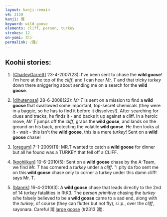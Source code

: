 ```yaml
---
layout: kanji-remain
v4: 2150
kanji: 雁
keyword: wild goose
elements: cliff, person, turkey
strokes: 12
on-yomi: ガン
permalink: /雁/
---
```


## Koohii stories: 

1) [<a href="http://kanji.koohii.com/profile/CharleyGarrett">CharleyGarrett</a>] 23-4-2007(23): I&#039;ve been sent to chase the <strong>wild goose</strong>! I&#039;m here at the top of the <em>cliff</em>, and I can hear <em>Mr. T</em> and that tricky <em>turkey</em> down there sniggering about sending me on a search for the <strong>wild goose</strong>.

2) [<a href="http://kanji.koohii.com/profile/dihutenosa">dihutenosa</a>] 28-6-2008(22): <em>Mr T</em> is sent on a mission to find a<strong> wild goose</strong> that swallowed some important, top-secret chemicals (they were in a baggie, so he has to find it before it dissolves!). After searching for clues and tracks, he finds it - and backs it up against a cliff. In a heroic move, <em>Mr T</em> jumps off the <em>cliff</em>, grabs the<strong> wild goose</strong>, and lands on the ground on his back, protecting the volatile<strong> wild goose</strong>. He then looks at it - wait - this isn&#039;t the<strong> wild goose</strong>, this is a mere <em>turkey</em>! Sent on a<strong> wild goose</strong> chase!

3) [<a href="http://kanji.koohii.com/profile/oregum">oregum</a>] 7-1-2009(11): MR.T wanted to catch a<strong> wild goose</strong> for dinner but all he found was a TURKEY that fell off a CLIFF.

4) [<a href="http://kanji.koohii.com/profile/koohiikun">koohiikun</a>] 10-6-2010(5): Sent on a<strong> wild goose</strong> chase by the A-Team, we find <em>Mr. T</em> has cornered a <em>turkey</em> under a <em>cliff</em>. &quot;I pity da foo sent me on this<strong> wild goose</strong> chase only to corner a turkey under this damn cliff! says Mr. T.

5) [<a href="http://kanji.koohii.com/profile/blannk">blannk</a>] 16-4-2010(3): A<strong> wild goose</strong> chase that leads directly to the 2nd of 14 <em>turkey</em> fatalities in RtK3. The <em>person primitive</em> chasing the <em>turkey</em> s/he falsely believed to be a<strong> wild goose</strong> came to a sad end, along with the <em>turkey</em>, of course (they can flutter but not fly), r.i.p., over the <em>cliff</em>, sayonara. Careful 鴻 <a href="../v4/2313.html">large goose</a> (#2313 鴻).

